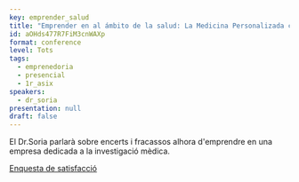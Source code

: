 ```yaml
---
key: emprender_salud
title: "Emprender en al ámbito de la salud: La Medicina Personalizada como ejemplo"
id: aOHds477R7FiM3cnWAXp
format: conference
level: Tots
tags:
  - emprenedoria
  - presencial
  - 1r_asix
speakers:
  - dr_soria
presentation: null
draft: false
---
```


El Dr.Soria parlarà sobre encerts i fracassos alhora d'emprendre en una empresa dedicada a la investigació mèdica.

[Enquesta de satisfacció](https://docs.google.com/forms/d/e/1FAIpQLSdXoTiEBfuVJhmJMyeDVuPtxjL35BguF8VSk0tck3gW6PxpEg/viewform?usp=sf_link)